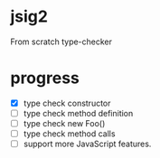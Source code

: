 # jsig2

From scratch type-checker 

# progress

 - [x] type check constructor
 - [ ] type check method definition
 - [ ] type check new Foo()
 - [ ] type check method calls 
 - [ ] support more JavaScript features.
